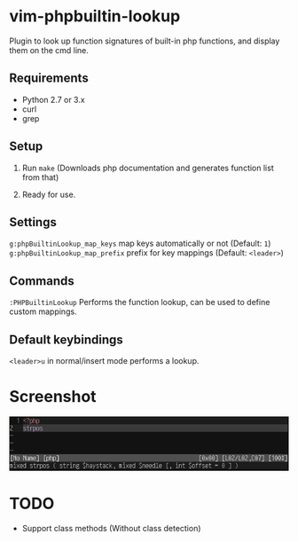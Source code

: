 # vim-phpbuiltin-lookup

Plugin to look up function signatures of built-in php functions, and display them on the cmd line.

## Requirements

* Python 2.7 or 3.x
* curl
* grep

## Setup

1. Run `make`
   (Downloads php documentation and generates function list from that)

2. Ready for use.

## Settings

`g:phpBuiltinLookup_map_keys` map keys automatically or not (Default: `1`)
`g:phpBuiltinLookup_map_prefix` prefix for key mappings (Default: `<leader>`)

## Commands

`:PHPBuiltinLookup` Performs the function lookup, can be used to define custom mappings.

## Default keybindings

`<leader>u` in normal/insert mode performs a lookup.

# Screenshot

![Screenshot](screen.png)

# TODO

* Support class methods (Without class detection)
